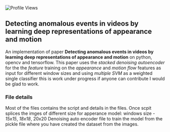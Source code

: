 ![Profile Views](https://komarev.com/ghpvc/?username=nabulago&color=green)
## Detecting anomalous events in videos by learning deep representations of appearance and motion

An implementation of paper **Detecting anomalous events in videos by learning deep representations of appearance and motion** on python, opencv and tensorflow. This paper uses the _stacked denoising autoencoder_ for the the _feature_ training on the _appearance_ and _motion flow_ features as input for different window sizes and using _multiple SVM_ as a weighted single classifier this is work under progress if anyone can contribute I would be glad to work.

### File details
Most of the files contains the script and details in the files. Once scpit splices the imges of different size for apperance model: windows size - _15x15_, _18x18_, 20x20
Denoising auto encoder file to train the model from the pickle file where you have created the dataset from the images.
